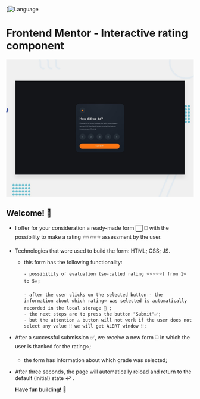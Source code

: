 [![Language]('https://camo.githubusercontent.com/f6d50128cb007f85916b7a899da5d94f654dce35a37331c8d28573aef46f4274/68747470733a2f2f696d672e736869656c64732e696f2f62616467652f6769746875622d2532333132313031312e7376673f7374796c653d666f722d7468652d6261646765266c6f676f3d676974687562266c6f676f436f6c6f723d7768697465)

# Frontend Mentor - Interactive rating component

![Design preview for the Interactive rating component coding challenge](./design/desktop-preview.jpg)

## Welcome! 👋

- I offer for your consideration a ready-made form ⬜️ ◻️ with the possibility to make a rating ⭐️⭐️⭐️⭐️⭐️ assessment by the user.
- Technologies that were used to build the form:
  HTML; CSS; JS.

  - this form has the following functionality:

        - possibility of evaluation (so-called rating ⭐️⭐️⭐️⭐️⭐️) from 1⭐️ to 5⭐️;

        - after the user clicks on the selected button - the information about which rating⭐️ was selected is automatically recorded in the local storage 🔑 ;
        - the next steps are to press the button "Submit"✅;
        - but the attention ⚠️ button will not work if the user does not select any value ‼️ we will get ALERT window ‼️;

- After a successful submission ✅, we receive a new form ◻️ in which the user is thanked for the rating⭐️;
  - the form has information about which grade was selected;
- After three seconds, the page will automatically reload and return to the default (initial) state ↩️ .

  **Have fun building!** 🚀
